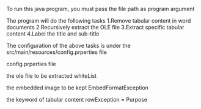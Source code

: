 To run this java program, you must pass the file path as program argument

The program will do the following tasks
1.Remove tabular content in word documents
2.Recursively extract the OLE file 
3.Extract specific tabular content
4.Label the title and sub-title

The configuration of the above tasks is under the src/main/resources/config.prperties file

config.prperties file

the ole file to be extracted
whiteList 

the embedded image to be kept
EmbedFormatException 

the keyword of tabular content 
rowException = Purpose

